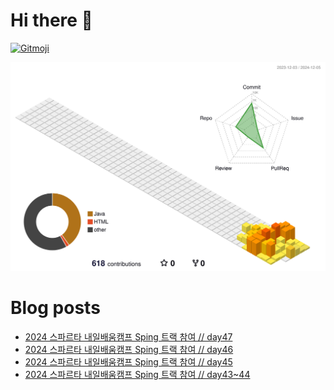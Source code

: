 # Hi there 👋
<a href="https://gitmoji.dev">
  <img
    src="https://img.shields.io/badge/gitmoji-%20😜%20😍-FFDD67.svg?style=flat-square"
    alt="Gitmoji"
  />
</a>

<!--
**chews26/chews26** is a ✨ _special_ ✨ repository because its `README.md` (this file) appears on your GitHub profile.

Here are some ideas to get you started:

- 🔭 I’m currently working on ...
- 🌱 I’m currently learning ...
- 👯 I’m looking to collaborate on ...
- 🤔 I’m looking for help with ...
- 💬 Ask me about ...
- 📫 How to reach me: ...
- 😄 Pronouns: ...
- ⚡ Fun fact: ...
-->
![](./profile-3d-contrib/profile-season-animate.svg)

# Blog posts
<!-- BLOG-POST-LIST:START -->
- [2024 스파르타 내일배움캠프 Sping 트랙 참여 // day47](https://shinelee26.tistory.com/54)
- [2024 스파르타 내일배움캠프 Sping 트랙 참여 // day46](https://shinelee26.tistory.com/53)
- [2024 스파르타 내일배움캠프 Sping 트랙 참여 // day45](https://shinelee26.tistory.com/52)
- [2024 스파르타 내일배움캠프 Sping 트랙 참여 // day43~44](https://shinelee26.tistory.com/51)
<!-- BLOG-POST-LIST:END -->
